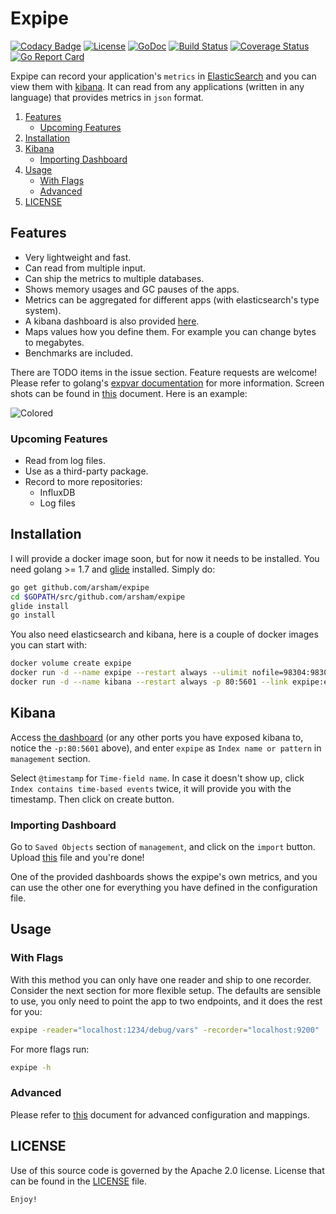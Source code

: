 # Expipe

[![Codacy Badge](https://api.codacy.com/project/badge/Grade/0326b965f56d498d8d504b407c15152e)](https://app.codacy.com/app/arsham/expipe?utm_source=github.com&utm_medium=referral&utm_content=arsham/expipe&utm_campaign=badger)
[![License](https://img.shields.io/badge/License-Apache%202.0-blue.svg)](https://opensource.org/licenses/Apache-2.0)
[![GoDoc](https://godoc.org/github.com/arsham/expipe?status.svg)](http://godoc.org/github.com/arsham/expipe)
[![Build Status](https://travis-ci.org/arsham/expipe.svg?branch=master)](https://travis-ci.org/arsham/expipe)
[![Coverage Status](https://codecov.io/gh/arsham/expipe/branch/master/graph/badge.svg)](https://codecov.io/gh/arsham/expipe)
[![Go Report Card](https://goreportcard.com/badge/github.com/arsham/expipe)](https://goreportcard.com/report/github.com/arsham/expipe)

Expipe can record your application's `metrics` in [ElasticSearch][elasticsearch]
and you can view them with [kibana][kibana]. It can read from any applications
(written in any language) that provides metrics in `json` format.

1. [Features](#features)
    * [Upcoming Features](#upcoming-features)
2. [Installation](#installation)
3. [Kibana](#kibana)
    * [Importing Dashboard](#importing-dashboard)
4. [Usage](#usage)
    * [With Flags](#with-flags)
    * [Advanced](#advanced)
5. [LICENSE](#license)

## Features

* Very lightweight and fast.
* Can read from multiple input.
* Can ship the metrics to multiple databases.
* Shows memory usages and GC pauses of the apps.
* Metrics can be aggregated for different apps (with elasticsearch's type system).
* A kibana dashboard is also provided [here](./configs/dashboard.json).
* Maps values how you define them. For example you can change bytes to megabytes.
* Benchmarks are included.

There are TODO items in the issue section. Feature requests are welcome!
Please refer to golang's [expvar documentation][expvar] for more information.
Screen shots can be found in [this](./docs/SCREENSHOTS.md) document. Here is an example:

![Colored](http://i.imgur.com/6U2hxlp.png)

### Upcoming Features

* Read from log files.
* Use as a third-party package.
* Record to more repositories:
    * InfluxDB
    * Log files


## Installation

I will provide a docker image soon, but for now it needs to be installed.
You need golang >= 1.7 and [glide][glide] installed. Simply do:

```bash
go get github.com/arsham/expipe
cd $GOPATH/src/github.com/arsham/expipe
glide install
go install
```

You also need elasticsearch and kibana, here is a couple of docker images you can start with:

```bash
docker volume create expipe
docker run -d --name expipe --restart always --ulimit nofile=98304:98304 -v expipe:/usr/share/elasticsearch/data -e ES_JAVA_OPTS='-Xms10G -Xmx10G' -e "xpack.security.enabled=false" -e "xpack.monitoring.enabled=true" -e "xpack.graph.enabled=true" -e "xpack.watcher.enabled=false" -p 9200:9200 -e "http.cors.enabled=true" -e 'http.cors.allow-origin=*' docker.elastic.co/elasticsearch/elasticsearch:5.5.3
docker run -d --name kibana --restart always -p 80:5601 --link expipe:elasticsearch docker.elastic.co/kibana/kibana:5.5.3
```

## Kibana

Access [the dashboard](http://localhost) (or any other ports you have exposed
kibana to, notice the `-p:80:5601` above), and enter `expipe` as `Index name or
 pattern` in `management` section.

Select `@timestamp` for `Time-field name`. In case it doesn't show up, click
`Index contains time-based events` twice, it will provide you with the timestamp.
Then click on create button.

### Importing Dashboard

Go to `Saved Objects` section of `management`, and click on the `import` button.
Upload [this](./configs/dashboard.json) file and you're done!

One of the provided dashboards shows the expipe's own metrics, and you can use
the other one for everything you have defined in the configuration file.

## Usage

### With Flags

With this method you can only have one reader and ship to one recorder.
Consider the next section for more flexible setup. The defaults are sensible
to use, you only need to point the app to two endpoints, and it does the rest for you:

```bash
expipe -reader="localhost:1234/debug/vars" -recorder="localhost:9200"
```

For more flags run:
```bash
expipe -h
```

### Advanced

Please refer to [this](./docs/RECIPES.md) document for advanced configuration and mappings.

## LICENSE

Use of this source code is governed by the Apache 2.0 license. License that can
be found in the [LICENSE](./LICENSE) file.

`Enjoy!`


[expvar]: https://golang.org/pkg/expvar/
[glide]: https://github.com/Masterminds/glide
[elasticsearch]: https://github.com/elastic/elasticsearch
[kibana]: https://github.com/elastic/kibana
